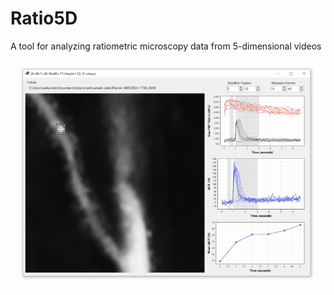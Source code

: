 # Ratio5D

A tool for analyzing ratiometric microscopy data from 5-dimensional videos

![](dev/screenshot.gif)